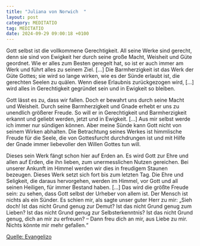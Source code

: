 ```yaml
---
title: "Juliana von Norwich  "
layout: post
category: MEDITATIO
tag: MEDITATIO
date: 2024-09-29 09:00:18 +0100
---
```

	
Gott selbst ist die vollkommene Gerechtigkeit. All seine Werke sind gerecht, denn sie sind von Ewigkeit her durch seine große Macht, Weisheit und Güte geordnet. Wie er alles zum Besten geregelt hat, so ist er auch immer am Werk und führt alles zu seinem Ziel. [...] Die Barmherzigkeit ist das Werk der Güte Gottes; sie wird so lange wirken, wie es der Sünde erlaubt ist, die gerechten Seelen zu quälen.<!--more--> Wenn diese Erlaubnis zurückgezogen wird, [...] wird alles in Gerechtigkeit gegründet sein und in Ewigkeit so bleiben.

Gott lässt es zu, dass wir fallen. Doch er bewahrt uns durch seine Macht und Weisheit. Durch seine Barmherzigkeit und Gnade erhebt er uns zu unendlich größerer Freude. So will er in Gerechtigkeit und Barmherzigkeit erkannt und geliebt werden, jetzt und in Ewigkeit. [...] Aus mir selbst werde ich immer nur sündigen können. Aber meine Sünde kann Gott nicht von seinem Wirken abhalten. Die Betrachtung seines Werkes ist himmlische Freude für die Seele, die von Gottesfurcht durchdrungen ist und mit Hilfe der Gnade immer liebevoller den Willen Gottes tun will.
 
Dieses sein Werk fängt schon hier auf Erden an. Es wird Gott zur Ehre und allen auf Erden, die ihn lieben, zum unermesslichen Nutzen gereichen. Bei unserer Ankunft im Himmel werden wir dies in freudigem Staunen bezeugen. Dieses Werk setzt sich fort bis zum letzten Tag. Die Ehre und Seligkeit, die daraus hervorgehen, werden im Himmel, vor Gott und all seinen Heiligen, für immer Bestand haben. [...] Das wird die größte Freude sein: zu sehen, dass Gott selbst der Urheber von allem ist. Der Mensch ist nichts als ein Sünder. Es schien mir, als sagte unser guter Herr zu mir: „Sieh doch! Ist das nicht Grund genug zur Demut? Ist das nicht Grund genug zum Lieben? Ist das nicht Grund genug zur Selbsterkenntnis? Ist das nicht Grund genug, dich an mir zu erfreuen? – Dann freu dich an mir, aus Liebe zu mir. Nichts könnte mir mehr gefallen.“ 


[Quelle: Evangelizo](https://evangeliumtagfuertag.org/DE/gospel)